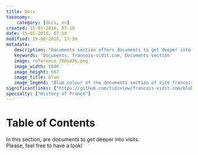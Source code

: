 ```yaml
---
title: Docs
taxonomy:
    category: [docs, en]
created: 15-01-2016, 07:10
date: 15-01-2016, 07:10
modified: 19-08-2016, 17:58
metadata:
   description: "Documents section offers documents to get deeper into visits"
   keywords: 'Documents, francois-vidit.com, Documents section'
   image: reference_700x426.png
   image_width: 1600
   image_height: 667
   image_title: blue
   image_legend: "Blue colour of the documents section of site francois-vidit.com"
significantlinks: ["https://github.com/tidiview/francois-vidit.com/blob/develop/user/sites/docs/pages/01.home/chapter.en.md"]
specialty: ["History of France"]
---
```


# Table of Con<wbr>tents

In this section, are documents to get deeper into visits.  
Please, feel free to have a look!